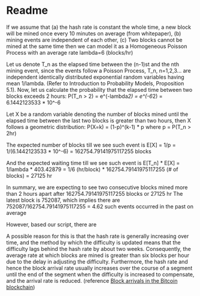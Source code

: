 # Readme

If we assume that (a) the hash rate is constant the whole time, a new block will be mined once every 10 minutes on average (from whitepaper), (b) mining events are independent of each other, (c) Two blocks cannot be mined at the same time
then we can model it as a Homogeneous Poisson Process with an average rate lambda=6 (blocks/hr)

Let us denote T_n as the elapsed time between the (n-1)st and the nth mining event, since the events follow a Poisson Process, T_n, n=1,2,3... are independent identically distributed exponential random variables having mean 1/lambda. (Refer to Introduction to Probability Models, Proposition 5.1).
Now, let us calculate the probability that the elapsed time between two blocks exceeds 2 hours:
P(T_n > 2) = e^(-lambda*2) = e^(-6*2) = 6.1442123533 * 10^-6

Let X be a random variable denoting the number of blocks mined until the elapsed time between the last two blocks is greater than two hours, then X follows a geometric distribution:
P(X=k) = (1-p)^(k-1) * p where p = P(T_n > 2hr)

The expected number of blocks till we see such event is 
E[X] = 1/p = 1/(6.1442123533 * 10^-6) = 162754.79141975117255 blocks

And the expected waiting time till we see such event is
E[T_n] * E[X] = 1/lambda * 403.42879 = 1/6 (hr/block) * 162754.79141975117255 (# of blocks) = 27125 hr

In summary, we are expecting to see two consecutive blocks mined more than 2 hours apart after 162754.79141975117255 blocks or 27125 hr
The latest block is 752087, which implies there are 752087/162754.79141975117255 = 4.62 such events occurred in the past on average

However, based our script, there are 



A possible reason for this is that the hash rate is generally
increasing over time, and the method by which the difficulty
is updated means that the difficulty lags behind the hash rate
by about two weeks. Consequently, the average rate at which
blocks are mined is greater than six blocks per hour due to the
delay in adjusting the difficulty. Furthermore, the hash rate and
hence the block arrival rate usually increases over the course
of a segment until the end of the segment when the difficulty
is increased to compensate, and the arrival rate is reduced. 
(reference [Block arrivals in the Bitcoin blockchain](https://arxiv.org/pdf/1801.07447.pdf))



